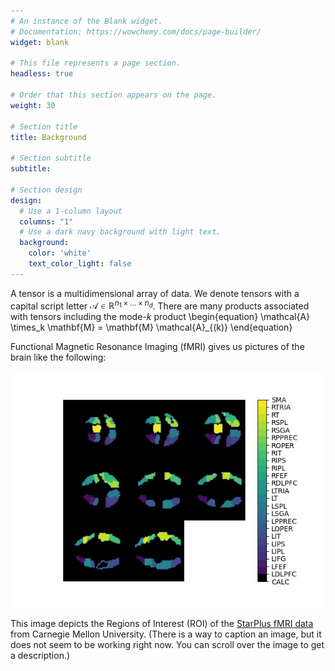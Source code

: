 ```yaml
---
# An instance of the Blank widget.
# Documentation: https://wowchemy.com/docs/page-builder/
widget: blank

# This file represents a page section.
headless: true

# Order that this section appears on the page.
weight: 30

# Section title
title: Background

# Section subtitle
subtitle:

# Section design
design:
  # Use a 1-column layout
  columns: "1"
  # Use a dark navy background with light text.
  background:
    color: 'white'
    text_color_light: false
---
```


A tensor is a multidimensional array of data. We denote tensors with a capital script letter $\mathcal{A} \in \mathbb{R}^{n_1\times \dots \times n_d}$.
There are many products associated with tensors including the mode-$k$ product
\begin{equation}
\mathcal{A} \times_k \mathbf{M} = \mathbf{M} \mathcal{A}_{(k)}
\end{equation}

Functional Magnetic Resonance Imaging (fMRI) gives us pictures of the brain like the following:

<p align="center">
  <img src="img/brain1.jpg" alt="brainROI" title="Regions of Interest in the Brain">
</p>

This image depicts the Regions of Interest (ROI) of the [StarPlus fMRI data](http://www.cs.cmu.edu/afs/cs.cmu.edu/project/theo-81/www/) from Carnegie Mellon University.
(There is a way to caption an image, but it does not seem to be working right now.  You can scroll over the image to get a description.)
